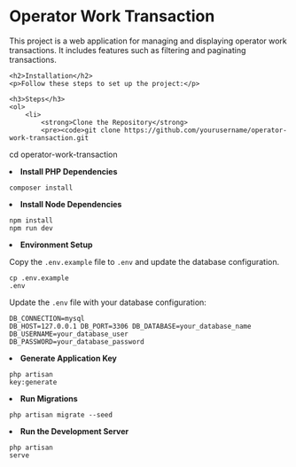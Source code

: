  <h1>Operator Work Transaction</h1>
    <p>This project is a web application for managing and displaying operator work transactions. It includes features such as filtering and paginating transactions.</p>
    
    <h2>Installation</h2>
    <p>Follow these steps to set up the project:</p>

    <h3>Steps</h3>
    <ol>
        <li>
            <strong>Clone the Repository</strong>
            <pre><code>git clone https://github.com/yourusername/operator-work-transaction.git
cd operator-work-transaction</code></pre>
        </li>
        <li>
            <strong>Install PHP Dependencies</strong>
            <pre><code>composer install</code></pre>
        </li>
        <li>
            <strong>Install Node Dependencies</strong>
            <pre><code>npm install
npm run dev</code></pre>
        </li>
        <li>
            <strong>Environment Setup</strong>
            <p>Copy the <code>.env.example</code> file to <code>.env</code> and update the database configuration.</p>
            <pre><code>cp .env.example .env</code></pre>
            <p>Update the <code>.env</code> file with your database configuration:</p>
            <pre><code>DB_CONNECTION=mysql
DB_HOST=127.0.0.1
DB_PORT=3306
DB_DATABASE=your_database_name
DB_USERNAME=your_database_user
DB_PASSWORD=your_database_password</code></pre>
        </li>
        <li>
            <strong>Generate Application Key</strong>
            <pre><code>php artisan key:generate</code></pre>
        </li>
        <li>
            <strong>Run Migrations</strong>
            <pre><code>php artisan migrate --seed</code></pre>
        </li>
        <li>
            <strong>Run the Development Server</strong>
            <pre><code>php artisan serve</code></pre>
        </li>
    </ol>
